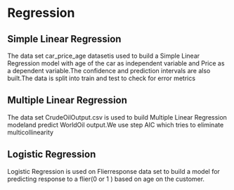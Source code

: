 # Regression

## Simple Linear Regression
The data set car_price_age datasetis used to build a  Simple Linear Regression model with age of the car as independent variable and Price as a dependent variable.The confidence and prediction intervals are also built.The data is split into train and test to check for error metrics

## Multiple Linear Regression
The data set CrudeOilOutput.csv is used to build Multiple Linear Regression modeland predict WorldOil output.We use step AIC which tries to eliminate multicollinearity

## Logistic Regression
Logistic Regression is used on Flierresponse data set to build a model for predicting response to a flier(0 or 1 ) based on age on the customer.


